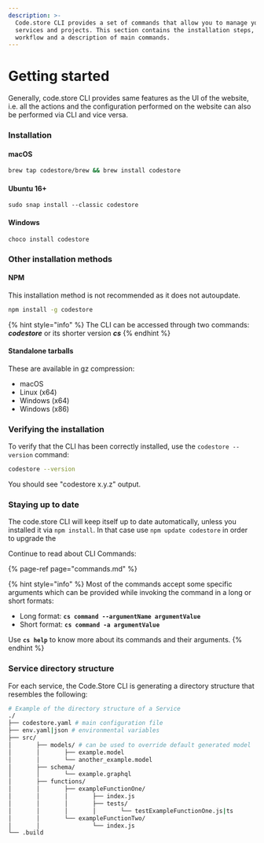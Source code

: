 ```yaml
---
description: >-
  Code.store CLI provides a set of commands that allow you to manage your
  services and projects. This section contains the installation steps, a typical
  workflow and a description of main commands.
---
```


# Getting started

Generally, code.store CLI provides same features as the UI of the website, i.e. all the actions and the configuration performed on the website can also be performed via CLI and vice versa.

### Installation

#### macOS

```bash
brew tap codestore/brew && brew install codestore
```

#### Ubuntu 16+

```text
sudo snap install --classic codestore
```

#### Windows

```text
choco install codestore
```

### Other installation methods

#### NPM

This installation method is not recommended as it does not autoupdate.

```bash
npm install -g codestore
```

{% hint style="info" %}
The CLI can be accessed through two commands: _**codestore**_ or its shorter version _**cs**_
{% endhint %}

#### Standalone tarballs

These are available in gz compression:

* macOS
* Linux \(x64\)
* Windows \(x64\)
* Windows \(x86\)

### Verifying the installation

To verify that the CLI has been correctly installed, use the `codestore --version` command:

```bash
codestore --version
```

You should see "codestore x.y.z" output.

### Staying up to date

The code.store CLI will keep itself up to date automatically, unless you installed it via `npm install`. In that case use `npm update codestore` in order to upgrade the 

Continue to read about CLI Commands:

{% page-ref page="commands.md" %}



{% hint style="info" %}
Most of the commands accept some specific arguments which can be provided while invoking the command in a long or short formats:

* Long format: **`cs command --argumentName argumentValue`**
* Short format: **`cs command -a argumentValue`**

Use **`cs help`** to know more about its commands and their arguments.
{% endhint %}

### Service directory structure

For each service, the Code.Store CLI is generating a directory structure that resembles the following:

```bash
# Example of the directory structure of a Service
./
├── codestore.yaml # main configuration file
├── env.yaml|json # environmental variables
├── src/
│		├── models/ # can be used to override default generated model
│		│		├── example.model
│		│		└── another_example.model
│		├── schema/
│		│		└── example.graphql
│		├── functions/
│		│		├── exampleFunctionOne/
│		│		│		├── index.js
│		│		│		├── tests/
│		│		│		│		└── testExampleFunctionOne.js|ts
│		│		└── exampleFunctionTwo/
│		│				└── index.js
└── .build
```




